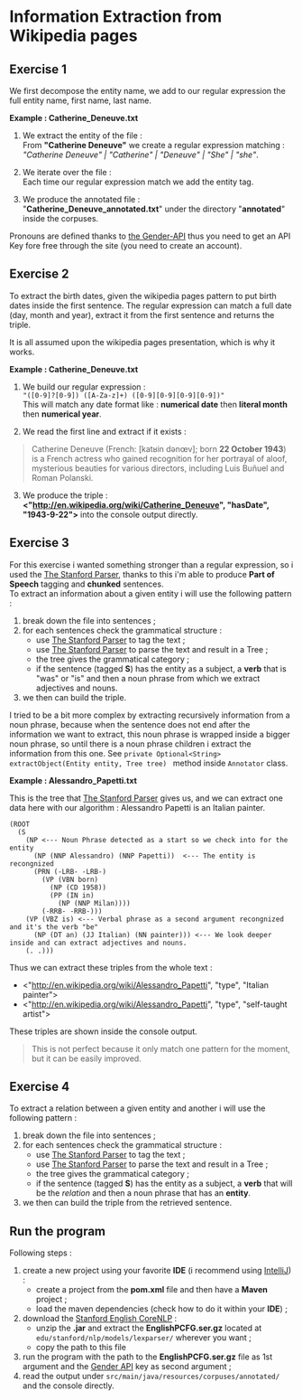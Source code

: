# Information Extraction from Wikipedia pages

## Exercise 1

We first decompose the entity name, we add to our regular expression the full entity name, first name, last name.

__Example : Catherine_Deneuve.txt__

1. We extract the entity of the file :  
From __"Catherine Deneuve"__ we create a regular expression matching : *"Catherine Deneuve" | "Catherine" | "Deneuve" | "She" | "she"*.  

    
2. We iterate over the file :  
Each time our regular expression match we add the entity tag.

3. We produce the annotated file :  
"__Catherine_Deneuve_annotated.txt__" under the directory "__annotated__" inside the corpuses.

Pronouns are defined thanks to [the Gender-API](https://gender-api.com) thus you need to get an API Key fore free through the site (you need to create an account).

## Exercise 2  

To extract the birth dates, given the wikipedia pages pattern to put birth dates inside the first sentence.
The regular expression can match a full date (day, month and year), extract it from the first sentence and returns the triple.

It is all assumed upon the wikipedia pages presentation, which is why it works.

__Example : Catherine_Deneuve.txt__

1. We build our regular expression :  
`"([0-9]?[0-9]) ([A-Za-z]+) ([0-9][0-9][0-9][0-9])"`  
  This will match any date format like : **numerical date** then **literal month** then **numerical year**.
    
2. We read the first line and extract if it exists :  
> Catherine Deneuve (French: [katʁin dənœv]; born __22 October 1943__) is a French actress who gained recognition for her portrayal of aloof, mysterious beauties for various directors, including Luis Buñuel and Roman Polanski.

3. We produce the triple :  
__<"http://en.wikipedia.org/wiki/Catherine_Deneuve", "hasDate", "1943-9-22">__ into the console output directly.

## Exercise 3

For this exercise i wanted something stronger than a regular expression, so i used the [The Stanford Parser](https://nlp.stanford.edu/software/lex-parser.shtml), thanks to this i'm able to produce __Part of Speech__ tagging and **chunked** sentences.  
To extract an information about a given entity i will use the following pattern :

1. break down the file into sentences ;
2. for each sentences check the grammatical structure :
    * use [The Stanford Parser](https://nlp.stanford.edu/software/lex-parser.shtml) to tag the text ;
    * use [The Stanford Parser](https://nlp.stanford.edu/software/lex-parser.shtml) to parse the text and result in a Tree ;
    * the tree gives the grammatical category ;
    * if the sentence (tagged __S__) has the entity as a subject, a __verb__ that is "was" or "is" and then a noun phrase from which we extract adjectives and nouns.
3. we then can build the triple.

I tried to be a bit more complex by extracting recursively information from a noun phrase, because when the sentence does not end after the information we want to extract, this noun phrase is wrapped inside a bigger noun phrase, so until there is a noun phrase children i extract the information from this one.  See `private Optional<String> extractObject(Entity entity, Tree tree) ` method inside `Annotator` class.

__Example : Alessandro_Papetti.txt__

This is the tree that [The Stanford Parser](https://nlp.stanford.edu/software/lex-parser.shtml) gives us, and we can extract one data here with our algorithm : Alessandro Papetti is an Italian painter.
```
(ROOT
  (S
    (NP <--- Noun Phrase detected as a start so we check into for the entity
      (NP (NNP Alessandro) (NNP Papetti))  <--- The entity is recongnized
      (PRN (-LRB- -LRB-)
        (VP (VBN born)
          (NP (CD 1958))
          (PP (IN in)
            (NP (NNP Milan))))
        (-RRB- -RRB-)))
    (VP (VBZ is) <--- Verbal phrase as a second argument recongnized and it's the verb "be"
      (NP (DT an) (JJ Italian) (NN painter))) <--- We look deeper inside and can extract adjectives and nouns.
    (. .)))
```
Thus we can extract these triples from the whole text :  
* <"http://en.wikipedia.org/wiki/Alessandro_Papetti", "type", "Italian painter">
* <"http://en.wikipedia.org/wiki/Alessandro_Papetti", "type", "self-taught artist">

These triples are shown inside the console output.

> This is not perfect because it only match one pattern for the moment, but it can be easily improved.

## Exercise 4

To extract a relation between a given entity and another i will use the following pattern :

1. break down the file into sentences ;
2. for each sentences check the grammatical structure :
    * use [The Stanford Parser](https://nlp.stanford.edu/software/lex-parser.shtml) to tag the text ;
    * use [The Stanford Parser](https://nlp.stanford.edu/software/lex-parser.shtml) to parse the text and result in a Tree ;
    * the tree gives the grammatical category ;
    * if the sentence (tagged __S__) has the entity as a subject, a __verb__ that will be the *relation* and then a noun phrase that has an __entity__.
3. we then can build the triple from the retrieved sentence.


## Run the program

Following steps :

1. create a new project using your favorite **IDE** (i recommend using [IntelliJ](https://www.jetbrains.com/idea/download/)) :
    * create a project from the **pom.xml** file and then have a **Maven** project ;
    * load the maven dependencies (check how to do it within your **IDE**) ;
2. download the [Stanford English CoreNLP](https://nlp.stanford.edu/software/stanford-english-corenlp-2018-02-27-models.jar) :
    * unzip the **.jar** and extract the **EnglishPCFG.ser.gz** located at `edu/stanford/nlp/models/lexparser/` wherever you want ;
    * copy the path to this file
3. run the program with the path to the **EnglishPCFG.ser.gz** file as 1st argument and the [Gender API](https://gender-api.com/) key as second argument ;
4. read the output under `src/main/java/resources/corpuses/annotated/` and the console directly.
